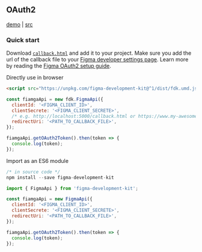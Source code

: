 ## OAuth2
[demo](https://chuanqisun.github.io/figma-development-kit/demo/auth-demo.html) | [src](https://github.com/chuanqisun/figma-development-kit/blob/master/demo/auth-demo.html)

### Quick start
Download [`callback.html`](https://raw.githubusercontent.com/chuanqisun/figma-development-kit/master/dist/callback.html) and add it to your project. Make sure you add the url of the callback file to your [Figma developer settings page](https://www.figma.com/developers/apps). Learn more by reading the  [Figma OAuth2 setup guide](https://www.figma.com/developers/docs#auth-oauth).

Directly use in browser
```html
<script src="https://unpkg.com/figma-development-kit@^1/dist/fdk.umd.js"></script>
```
```js
const fiamgaApi = new fdk.FigmaApi({
  clientId: '<FIGMA_CLIENT_ID>',
  clientSecrete: '<FIGMA_CLIENT_SECRETE>',
  /* e.g. http://localhost:5000/callback.html or https://www.my-awesome-project.com/callback.html */
  redirectUri: '<PATH_TO_CALLBACK_FILE>', 
});

fiamgaApi.getOAuth2Token().then(token => {
  console.log(token);
});
```

Import as an ES6 module
```js
/* in source code */
npm install --save figma-development-kit
```

```js
import { FigmaApi } from 'figma-development-kit';

const fiamgaApi = new FigmaApi({
  clientId: '<FIGMA_CLIENT_ID>',
  clientSecrete: '<FIGMA_CLIENT_SECRETE>',
  redirectUri: '<PATH_TO_CALLBACK_FILE>',
});

fiamgaApi.getOAuth2Token().then(token => {
  console.log(token);
});
```


